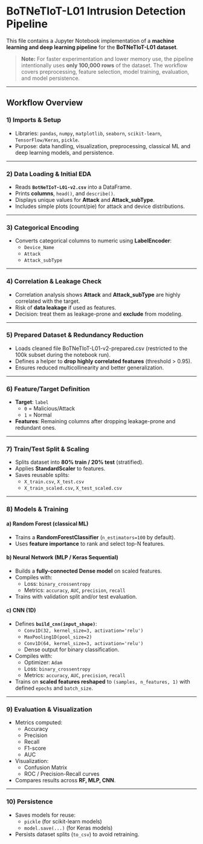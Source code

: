 # BoTNeTIoT-L01 Intrusion Detection Pipeline

This file contains a Jupyter Notebook implementation of a **machine learning and deep learning pipeline** for the **BoTNeTIoT-L01 dataset**.
> **Note:** For faster experimentation and lower memory use, the pipeline intentionally uses **only 100,000 rows** of the dataset.
The workflow covers preprocessing, feature selection, model training, evaluation, and model persistence.

---

##  Workflow Overview

### 1) Imports & Setup
- Libraries: `pandas`, `numpy`, `matplotlib`, `seaborn`, `scikit-learn`, `TensorFlow/Keras`, `pickle`.
- Purpose: data handling, visualization, preprocessing, classical ML and deep learning models, and persistence.

---

### 2) Data Loading & Initial EDA
- Reads **`BotNeTIoT-L01-v2.csv`** into a DataFrame.
- Prints **columns**, `head()`, and `describe()`.
- Displays unique values for **Attack** and **Attack_subType**.
- Includes simple plots (count/pie) for attack and device distributions.

---

### 3) Categorical Encoding
- Converts categorical columns to numeric using **LabelEncoder**:
  - `Device_Name`
  - `Attack`
  - `Attack_subType`

---

### 4) Correlation & Leakage Check
- Correlation analysis shows **Attack** and **Attack_subType** are highly correlated with the target.
- Risk of **data leakage** if used as features.
- Decision: treat them as leakage-prone and **exclude** from modeling.

---

### 5) Prepared Dataset & Redundancy Reduction
- Loads cleaned file BoTNeTIoT-L01-v2-prepared.csv (restricted to the 100k subset during the notebook run).
- Defines a helper to **drop highly correlated features** (threshold > 0.95).
- Ensures reduced multicollinearity and better generalization.

---

### 6) Feature/Target Definition
- **Target**: `label`
  - `0` = Malicious/Attack
  - `1` = Normal
- **Features**: Remaining columns after dropping leakage-prone and redundant ones.

---

### 7) Train/Test Split & Scaling
- Splits dataset into **80% train / 20% test** (stratified).
- Applies **StandardScaler** to features.
- Saves reusable splits:
  - `X_train.csv`, `X_test.csv`
  - `X_train_scaled.csv`, `X_test_scaled.csv`

---

### 8) Models & Training

#### a) Random Forest (classical ML)
- Trains a **RandomForestClassifier** (`n_estimators=100` by default).
- Uses **feature importance** to rank and select top-N features.

#### b) Neural Network (MLP / Keras Sequential)
- Builds a **fully-connected Dense model** on scaled features.
- Compiles with:
  - Loss: `binary_crossentropy`
  - Metrics: `accuracy`, `AUC`, `precision`, `recall`
- Trains with validation split and/or test evaluation.

#### c) CNN (1D)
- Defines **`build_cnn(input_shape)`**:
  - `Conv1D(32, kernel_size=3, activation='relu')`
  - `MaxPooling1D(pool_size=2)`
  - `Conv1D(64, kernel_size=3, activation='relu')`
  - Dense output for binary classification.
- Compiles with:
  - Optimizer: `Adam`
  - Loss: `binary_crossentropy`
  - Metrics: `accuracy`, `AUC`, `precision`, `recall`
- Trains on **scaled features reshaped** to `(samples, n_features, 1)` with defined `epochs` and `batch_size`.

---

### 9) Evaluation & Visualization
- Metrics computed:
  - Accuracy
  - Precision
  - Recall
  - F1-score
  - AUC
- Visualization:
  - Confusion Matrix
  - ROC / Precision-Recall curves
- Compares results across **RF, MLP, CNN**.

---

### 10) Persistence
- Saves models for reuse:
  - `pickle` (for scikit-learn models)
  - `model.save(...)` (for Keras models)
- Persists dataset splits (`to_csv`) to avoid retraining.
